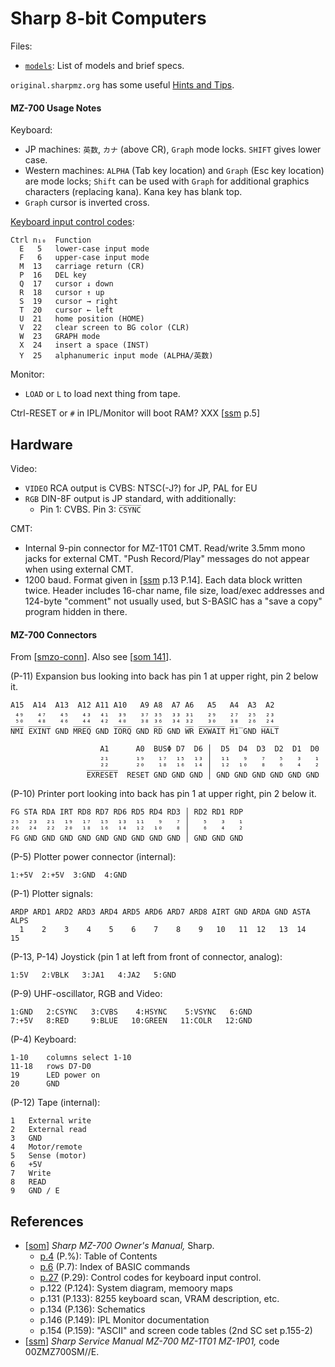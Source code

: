 Sharp 8-bit Computers
=====================

Files:
- [`models`](models.md): List of models and brief specs.

`original.sharpmz.org` has some useful [Hints and Tips][smzo-h&t].

#### MZ-700 Usage Notes

Keyboard:
- JP machines: `英数`, `カナ` (above CR), `Graph` mode locks.
  `SHIFT` gives lower case.
- Western machines: `ALPHA` (Tab key location) and `Graph` (Esc key
  location) are mode locks; `Shift` can be used with `Graph` for additional
  graphics characters (replacing kana). Kana key has blank top.
- `Graph` cursor is inverted cross.

[Keyboard input control codes][som 027]:

    Ctrl n₁₀  Function
      E   5   lower-case input mode
      F   6   upper-case input mode
      M  13   carriage return (CR)
      P  16   DEL key
      Q  17   cursor ↓ down
      R  18   cursor ↑ up
      S  19   cursor → right
      T  20   cursor ← left
      U  21   home position (HOME)
      V  22   clear screen to BG color (CLR)
      W  23   GRAPH mode
      X  24   insert a space (INST)
      Y  25   alphanumeric input mode (ALPHA/英数)

Monitor:
- `LOAD` or `L` to load next thing from tape.

Ctrl-RESET or `#` in IPL/Monitor will boot RAM? XXX [[ssm] p.5]

Hardware
--------

Video:
- `VIDEO` RCA output is CVBS: NTSC(-J?) for JP, PAL for EU
- `RGB` DIN-8F output is JP standard, with additionally:
  - Pin 1: CVBS. Pin 3: `C̅S̅Y̅N̅C̅`

CMT:
- Internal 9-pin connector for MZ-1T01 CMT. Read/write 3.5mm mono jacks for
  external CMT. "Push Record/Play" messages do not appear when using
  external CMT.
- 1200 baud. Format given in [[ssm] p.13 P.14]. Each data block written
  twice. Header includes 16-char name, file size, load/exec addresses and
  124-byte "comment" not usually used, but S-BASIC has a "save a copy"
  program hidden in there.

#### MZ-700 Connectors

From [[smzo-conn]]. Also see [[som 141]].

(P-11) Expansion bus looking into back has pin 1 at upper right, pin 2 below it.

    A15  A14  A13  A12 A11 A10   A9 A8  A7 A6   A5   A4  A3  A2
     ₄₉   ₄₇   ₄₅   ₄₃  ₄₁  ₃₉   ₃₇ ₃₅  ₃₃ ₃₁   ₂₉   ₂₇  ₂₅  ₂₃
     ⁵⁰   ⁴⁸   ⁴⁶   ⁴⁴  ⁴²  ⁴⁰   ³⁸ ³⁶  ³⁴ ³²   ³⁰   ³⁸  ²⁶  ²⁴
    N̅M̅I̅ E̅X̅I̅N̅T̅ GND M̅R̅E̅Q̅ GND I̅O̅R̅Q̅ GND R̅D̅ GND W̅R̅ E̅X̅W̅A̅I̅T̅ M̅1̅ GND H̅A̅L̅T̅

                        A1      A0  BUSΦ D7  D6 │  D5  D4  D3  D2  D1  D0
                        ₂₁      ₁₉   ₁₇  ₁₅  ₁₃ │  ₁₁   ₉   ₇   ₅   ₃   ₁
                        ²²      ²⁰   ¹⁸  ¹⁶  ¹⁴ │  ¹²  ¹⁰   ⁸   ⁶   ⁴   ²
                     E̅X̅R̅E̅S̅E̅T̅  RESET GND GND GND │ GND GND GND GND GND GND

(P-10) Printer port looking into back has pin 1 at upper right, pin 2 below it.

    FG S̅T̅A̅ R̅D̅A̅ IRT RD8 RD7 RD6 RD5 RD4 RD3 │ RD2 RD1 RDP
    ₂₅  ₂₃  ₂₁  ₁₉  ₁₇  ₁₅  ₁₃  ₁₁   ₉   ₇ │   ₅   ₃   ₁
    ²⁶  ²⁴  ²²  ²⁰  ¹⁸  ¹⁶  ¹⁴  ¹²  ¹⁰   ⁸ │   ⁶   ⁴   ²
    FG GND GND GND GND GND GND GND GND GND │ GND GND GND

(P-5) Plotter power connector (internal):

    1:+5V  2:+5V  3:GND  4:GND

(P-1) Plotter signals:

    ARDP ARD1 ARD2 ARD3 ARD4 ARD5 ARD6 ARD7 ARD8 AIRT GND ARDA GND ASTA ALPS
      1    2    3    4    5    6    7    8    9   10   11  12   13  14   15

(P-13, P-14) Joystick (pin 1 at left from front of connector, analog):

    1:5V   2:V̅B̅L̅K̅   3:JA1   4:JA2   5:GND

(P-9) UHF-oscillator, RGB and Video:

    1:GND   2:C̅S̅Y̅N̅C̅   3:CVBS    4:H̅S̅Y̅N̅C̅    5:V̅S̅Y̅N̅C̅   6:GND
    7:+5V   8:RED     9:BLUE   10:GREEN   11:COLR   12:GND

(P-4) Keyboard:

    1-10    columns select 1-10
    11-18   rows D7-D0
    19      LED power on
    20      GND

(P-12) Tape (internal):

    1   External write
    2   External read
    3   GND
    4   Motor/remote
    5   Sense (motor)
    6   +5V
    7   Write
    8   READ
    9   GND / E


References
----------

- [[som]] _Sharp MZ-700 Owner's Manual,_ Sharp.
  - [p.4][som]       (P.%): Table of Contents
  - [p.6][som 006]   (P.7): Index of BASIC commands
  - [p.27][som 027] (P.29): Control codes for keyboard input control.
  - p.122 (P.124): System diagram, memoory maps
  - p.131 (P.133): 8255 keyboard scan, VRAM description, etc.
  - p.134 (P.136): Schematics
  - p.146 (P.149): IPL Monitor documentation
  - p.154 (P.159): "ASCII" and screen code tables (2nd SC set p.155-2)
- [[ssm]] _Sharp Service Manual MZ-700 MZ-1T01 MZ-1P01,_ code 00ZMZ700SM//E.


<!-------------------------------------------------------------------->
[smzo-h&t]: https://original.sharpmz.org/mz-80k/tips.htm

[smzo-conn]: https://original.sharpmz.org/mz-700/connect.htm
[som]: https://archive.org/details/sharpmz700ownersmanual/page/n5/mode/1up?view=theater
[som 006]: https://archive.org/details/sharpmz700ownersmanual/page/n7/mode/1up?view=theater
[som 027]: https://archive.org/details/sharpmz700ownersmanual/page/n28/mode/1up?view=theater
[som 141]: https://archive.org/details/sharpmz700ownersmanual/page/n142/mode/1up?view=theater
[ssm]: https://archive.org/details/sharpmz700servicemanual/
